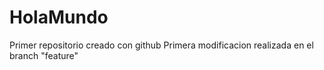 # HolaMundo
Primer repositorio creado con github
Primera modificacion realizada en el branch "feature"
